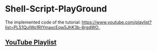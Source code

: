 # Shell-Script-PlayGround
The implemented code of the tutorial: https://www.youtube.com/playlist?list=PLS1QulWo1RIYmaxcEqw5JhK3b-6rgdWO_
## [YouTube Playlist](https://www.youtube.com/playlist?list=PLS1QulWo1RIYmaxcEqw5JhK3b-6rgdWO_)
